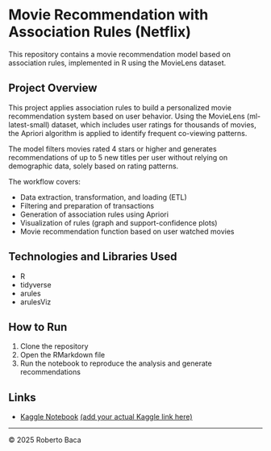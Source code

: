 # Movie Recommendation with Association Rules (Netflix)

This repository contains a movie recommendation model based on association rules, implemented in R using the MovieLens dataset.

## Project Overview

This project applies association rules to build a personalized movie recommendation system based on user behavior. Using the MovieLens (ml-latest-small) dataset, which includes user ratings for thousands of movies, the Apriori algorithm is applied to identify frequent co-viewing patterns.

The model filters movies rated 4 stars or higher and generates recommendations of up to 5 new titles per user without relying on demographic data, solely based on rating patterns.

The workflow covers:

- Data extraction, transformation, and loading (ETL)  
- Filtering and preparation of transactions  
- Generation of association rules using Apriori  
- Visualization of rules (graph and support-confidence plots)  
- Movie recommendation function based on user watched movies  

## Technologies and Libraries Used

- R  
- tidyverse  
- arules  
- arulesViz  

## How to Run

1. Clone the repository  
2. Open the RMarkdown file  
3. Run the notebook to reproduce the analysis and generate recommendations  

## Links

- [Kaggle Notebook](#) [(add your actual Kaggle link here)](https://www.kaggle.com/code/robertonicolsbaca/association-rules-movie-recommendation-model-r)

---
© 2025 Roberto Baca
